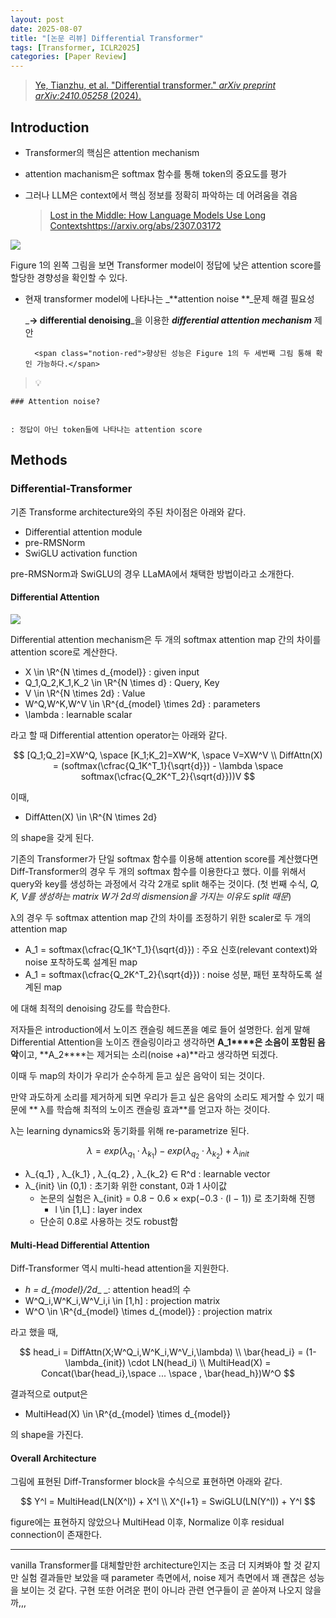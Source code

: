 ```yaml
---
layout: post
date: 2025-08-07
title: "[논문 리뷰] Differential Transformer"
tags: [Transformer, ICLR2025]
categories: [Paper Review]
---
```


> [Ye, Tianzhu, et al. "Differential transformer." ](https://arxiv.org/abs/2410.05258)[_arXiv preprint arXiv:2410.05258_](https://arxiv.org/abs/2410.05258)[ (2024).](https://arxiv.org/abs/2410.05258)



## Introduction

- Transformer의 핵심은 attention mechanism
- attention machanism은 softmax 함수를 통해 token의 중요도를 평가
- 그러나 LLM은 context에서 핵심 정보를 정확히 파악하는 데 어려움을 겪음

	> [Lost in the Middle: How Language Models Use Long Contextshttps://arxiv.org/abs/2307.03172](https://arxiv.org/abs/2307.03172)


![](https://prod-files-secure.s3.us-west-2.amazonaws.com/542b861c-36a8-4051-84e5-8804b6728dba/9083ea56-691a-4752-ae26-47f403431ac8/image.png?X-Amz-Algorithm=AWS4-HMAC-SHA256&X-Amz-Content-Sha256=UNSIGNED-PAYLOAD&X-Amz-Credential=ASIAZI2LB4663ZKO2Z2J%2F20250824%2Fus-west-2%2Fs3%2Faws4_request&X-Amz-Date=20250824T210052Z&X-Amz-Expires=3600&X-Amz-Security-Token=IQoJb3JpZ2luX2VjEPT%2F%2F%2F%2F%2F%2F%2F%2F%2F%2FwEaCXVzLXdlc3QtMiJHMEUCIQD3fQl9q3pGnqPNADWKfLvXSh%2FhK2AAGIDSd2MlIDUSoAIgTwcowz0rsLXt3Ggb%2Fjr86yO6fvVmCQSHwgJgNIHxHFkq%2FwMITRAAGgw2Mzc0MjMxODM4MDUiDK3z4RjrM6JcXWgFgircAz%2FTsLil3QDAy%2BWvArS3fskniiW9L%2BfefamBbwzAuWFS5vEjv0ZlXUpr6oC0yYvKvA%2B7gjcJvFef2%2BGgXEGU%2BReO21Kw77AUIm4P5inbLtjcq6xJDwRZ9UvxZHNhbxtJvRThNoFRk4FahQfkBvgV%2B%2FIHT3wd8fyHzT%2B%2BP%2FosPzgB0UeEGx9pTh0fpvBNnHna8ZE%2Fc3S90WvyRnKOVtYoiins17ln6Xz3GbJOGj4sa0abZFpf8cSnbm3xZMU0d7aodJU66A2Z%2BCnqI3tO%2FcVwLuMpXrG%2Bjf8Q3kJKR8F1%2F8fPo1FWB25SQ9fOVsFspQv2C4YPRbCBXFJR9yneOtThpz7qBrJc1pyr%2Bi04bxB7Fjlb%2FgSY%2B3gvPfzCQckRBaeLmWBfdzu45NB69A3zxluxHhd7F4RLIB1YNq6LI31hstvCaxysFZifjZ8sbYPDBe6h1n0aoMnveF1T%2B%2FB%2FSTBR%2FydUWKUOvaOP%2FXTS163XMJFfJfofv4lfvLcd4JKzb%2BMOLZRDD%2FNU0jTLOhF18jI31x68sC13hiKCzurPA40YSGznkTuTvek8UOq%2FvXOGq5dpfm7drc28XDerhzl1ldYsPqrEdqjEizrsgLnStJGFL%2Fp9kmFrR76B1E8jwMeYMILZrcUGOqUBCXIzNh5CZVlHpIIs%2BP5EsOm6%2FfynmBaEiAfdH1DCdhL0U%2BV4pIOmCEcFuKq9qA7%2BCPMnC2JU%2FGnz2AvVRn9TZg2qNyGCw75vD%2FLtfn9jflJxT8iecYuuw0sNAXo7yyx2RQMfXnv9y5wuyJF1nEijm2E0F1HoFXV3sRklAttl5aXl1hB1J2Kl%2BYgWDM85aijctgTxH7TQ2hIvorSUl%2B8SJ6Kp9K3f&X-Amz-Signature=392edb5d645fb1583185e248d0f79e7458eface3a7a7714c9de9185b82cf0ae2&X-Amz-SignedHeaders=host&x-amz-checksum-mode=ENABLED&x-id=GetObject)


Figure 1의 왼쪽 그림을 보면 Transformer model이 정답에 낮은 attention score를 할당한 경향성을 확인할 수 있다.

- 현재 transformer model에 나타나는 _**attention noise **_문제 해결 필요성

	_**→ differential denoising**_을 이용한 _**differential attention mechanism**_ 제안


		<span class="notion-red">향상된 성능은 Figure 1의 두 세번째 그림 통해 확인 가능하다.</span>


> 💡 


	### Attention noise?


	: 정답이 아닌 token들에 나타나는 attention score



## Methods



### Differential-Transformer


기존 Transforme architecture와의 주된 차이점은 아래와 같다.

- Differential attention module
- pre-RMSNorm
- SwiGLU activation function

pre-RMSNorm과 SwiGLU의 경우 LLaMA에서 채택한 방법이라고 소개한다.



#### Differential Attention


![](https://prod-files-secure.s3.us-west-2.amazonaws.com/542b861c-36a8-4051-84e5-8804b6728dba/116d70b2-1963-4810-9167-f4c7d8a06e8f/image.png?X-Amz-Algorithm=AWS4-HMAC-SHA256&X-Amz-Content-Sha256=UNSIGNED-PAYLOAD&X-Amz-Credential=ASIAZI2LB4663ZKO2Z2J%2F20250824%2Fus-west-2%2Fs3%2Faws4_request&X-Amz-Date=20250824T210052Z&X-Amz-Expires=3600&X-Amz-Security-Token=IQoJb3JpZ2luX2VjEPT%2F%2F%2F%2F%2F%2F%2F%2F%2F%2FwEaCXVzLXdlc3QtMiJHMEUCIQD3fQl9q3pGnqPNADWKfLvXSh%2FhK2AAGIDSd2MlIDUSoAIgTwcowz0rsLXt3Ggb%2Fjr86yO6fvVmCQSHwgJgNIHxHFkq%2FwMITRAAGgw2Mzc0MjMxODM4MDUiDK3z4RjrM6JcXWgFgircAz%2FTsLil3QDAy%2BWvArS3fskniiW9L%2BfefamBbwzAuWFS5vEjv0ZlXUpr6oC0yYvKvA%2B7gjcJvFef2%2BGgXEGU%2BReO21Kw77AUIm4P5inbLtjcq6xJDwRZ9UvxZHNhbxtJvRThNoFRk4FahQfkBvgV%2B%2FIHT3wd8fyHzT%2B%2BP%2FosPzgB0UeEGx9pTh0fpvBNnHna8ZE%2Fc3S90WvyRnKOVtYoiins17ln6Xz3GbJOGj4sa0abZFpf8cSnbm3xZMU0d7aodJU66A2Z%2BCnqI3tO%2FcVwLuMpXrG%2Bjf8Q3kJKR8F1%2F8fPo1FWB25SQ9fOVsFspQv2C4YPRbCBXFJR9yneOtThpz7qBrJc1pyr%2Bi04bxB7Fjlb%2FgSY%2B3gvPfzCQckRBaeLmWBfdzu45NB69A3zxluxHhd7F4RLIB1YNq6LI31hstvCaxysFZifjZ8sbYPDBe6h1n0aoMnveF1T%2B%2FB%2FSTBR%2FydUWKUOvaOP%2FXTS163XMJFfJfofv4lfvLcd4JKzb%2BMOLZRDD%2FNU0jTLOhF18jI31x68sC13hiKCzurPA40YSGznkTuTvek8UOq%2FvXOGq5dpfm7drc28XDerhzl1ldYsPqrEdqjEizrsgLnStJGFL%2Fp9kmFrR76B1E8jwMeYMILZrcUGOqUBCXIzNh5CZVlHpIIs%2BP5EsOm6%2FfynmBaEiAfdH1DCdhL0U%2BV4pIOmCEcFuKq9qA7%2BCPMnC2JU%2FGnz2AvVRn9TZg2qNyGCw75vD%2FLtfn9jflJxT8iecYuuw0sNAXo7yyx2RQMfXnv9y5wuyJF1nEijm2E0F1HoFXV3sRklAttl5aXl1hB1J2Kl%2BYgWDM85aijctgTxH7TQ2hIvorSUl%2B8SJ6Kp9K3f&X-Amz-Signature=1d545b40dbe66160ce6e37e2f6b199782b16750074e80fd8b748f0821fd89234&X-Amz-SignedHeaders=host&x-amz-checksum-mode=ENABLED&x-id=GetObject)


Differential attention mechanism은 두 개의 softmax attention map 간의 차이를 attention score로 계산한다.

- X \in \R^{N \times d\_{model}} : given input
- Q\_1,Q\_2,K\_1,K\_2 \in \R^{N \times d} : Query, Key
- V \in \R^{N \times 2d} : Value
- W^Q,W^K,W^V \in \R^{d\_{model} \times 2d} : parameters
- \lambda : learnable scalar

라고 할 때 Differential attention operator는 아래와 같다.


$$
[Q_1;Q_2]=XW^Q, \space [K_1;K_2]=XW^K, \space V=XW^V \\
DiffAttn(X) = (softmax(\cfrac{Q_1K^T_1}{\sqrt{d}}) - \lambda \space softmax(\cfrac{Q_2K^T_2}{\sqrt{d}}))V
$$


이때,

- DiffAtten(X) \in \R^{N \times 2d}

의 shape을 갖게 된다.


기존의 Transformer가 단일 softmax 함수를 이용해 attention score를 계산했다면 Diff-Transformer의 경우 두 개의 softmax 함수를 이용한다고 했다. 이를 위해서 query와 key를 생성하는 과정에서 각각 2개로 split 해주는 것이다. <span class="notion-red">(첫 번째 수식, </span><span class="notion-red">_Q, K, V를 생성하는 matrix W가 2d의 dismension을 가지는 이유도 split 때문_</span><span class="notion-red">)</span>


 λ의 경우 두 softmax attention map 간의 차이를 조정하기 위한 scaler로 두 개의 attention map

- A\_1 = softmax(\cfrac{Q\_1K^T\_1}{\sqrt{d}}) : 주요 신호(relevant context)와 noise 포착하도록 설계된 map
- A\_1 = softmax(\cfrac{Q\_2K^T\_2}{\sqrt{d}}) : noise 성분, 패턴 포착하도록 설계된 map 

에 대해 최적의 denoising 강도를 학습한다.


저자들은 introduction에서 노이즈 캔슬링 헤드폰을 예로 들어 설명한다. 쉽게 말해 Differential Attention을 노이즈 캔슬링이라고 생각하면 **A\_1****은 소음이 포함된 음악**이고, **A\_2****는 제거되는 소리(noise +a)**라고 생각하면 되겠다. 


이때 두 map의 차이가 우리가 순수하게 듣고 싶은 음악이 되는 것이다. 


만약 과도하게 소리를 제거하게 되면 우리가 듣고 싶은 음악의 소리도 제거할 수 있기 때문에 ** λ를 학습해 최적의 노이즈 캔슬링 효과**를 얻고자 하는 것이다.


λ는 learning dynamics와 동기화를 위해 re-parametrize 된다.


$$
\lambda = exp(\lambda_{q_1} \cdot \lambda_{k_1}) - exp(\lambda_{q_2} \cdot \lambda_{k_2}) + \lambda_{init}
$$

- λ\_{q\_1} , λ\_{k\_1} , λ\_{q\_2} , λ\_{k\_2} ∈ R^d : learnable vector
- λ\_{init} \in (0,1) : 초기화 위한 constant, 0과 1 사이값
	- 논문의 실험은 λ\_{init} = 0.8 − 0.6 × exp(−0.3 · (l − 1)) 로 초기화해 진행
		- l \in [1,L] : layer index
	- 단순히 0.8로 사용하는 것도 robust함


#### **Multi-Head Differential Attention**


Diff-Transformer 역시 multi-head attention을 지원한다.

- _h = d\_{model}/2d__ _: attention head의 수
- W^Q\_i,W^K\_i,W^V\_i,i \in [1,h] : projection matrix
- W^O \in \R^{d\_{model} \times d\_{model}} : projection matrix

라고 했을 때,


$$
head_i = DiffAttn(X;W^Q_i,W^K_i,W^V_i,\lambda) \\
\bar{head_i} = (1-\lambda_{init}) \cdot LN(head_i) \\
MultiHead(X) = Concat(\bar{head_i},\space ... \space , \bar{head_h})W^O
$$


결과적으로 output은

- MultiHead(X) \in \R^{d\_{model} \times d\_{model}}

의 shape을 가진다.



#### Overall Architecture


그림에 표현된 Diff-Transformer block을 수식으로 표현하면 아래와 같다.


$$
Y^l = MultiHead(LN(X^l)) + X^l \\
X^{l+1} = SwiGLU(LN(Y^l)) + Y^l
$$


figure에는 표현하지 않았으나 MultiHead 이후, Normalize 이후 residual connection이 존재한다.


---


vanilla Transformer를 대체할만한 architecture인지는 조금 더 지켜봐야 할 것 같지만 실험 결과들만 보았을 때 parameter 측면에서, noise 제거 측면에서 꽤 괜찮은 성능을 보이는 것 같다. 구현 또한 어려운 편이 아니라 관련 연구들이 곧 쏟아져 나오지 않을까,,,

